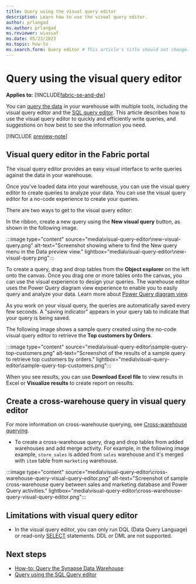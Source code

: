 ```yaml
---
title: Query using the visual query editor
description: Learn how to use the visual query editor.
author: prlangad
ms.author: prlangad
ms.reviewer: wiassaf
ms.date: 05/23/2023
ms.topic: how-to
ms.search.form: Query editor # This article's title should not change. If so, contact engineering.
---
```

# Query using the visual query editor

**Applies to:** [!INCLUDE[fabric-se-and-dw](includes/applies-to-version/fabric-se-and-dw.md)]

You can [query the data](query-warehouse.md) in your warehouse with multiple tools, including the visual query editor and the [SQL query editor](sql-query-editor.md). This article describes how to use the visual query editor to quickly and efficiently write queries, and suggestions on how best to see the information you need.

[!INCLUDE [preview-note](../includes/preview-note.md)]

## Visual query editor in the Fabric portal

The visual query editor provides an easy visual interface to write queries against the data in your warehouse.

Once you've loaded data into your warehouse, you can use the visual query editor to create queries to analyze your data. You can use the visual query editor for a no-code experience to create your queries.

There are two ways to get to the visual query editor:

In the ribbon, create a new query using the **New visual query** button, as shown in the following image.

:::image type="content" source="media\visual-query-editor\new-visual-query.png" alt-text="Screenshot showing where to find the New query menu in the Data preview view." lightbox="media\visual-query-editor\new-visual-query.png":::

To create a query, drag and drop tables from the **Object explorer** on the left onto the canvas. Once you drag one or more tables onto the canvas, you can use the visual experience to design your queries. The warehouse editor uses the Power Query diagram view experience to enable you to easily query and analyze your data. Learn more about [Power Query diagram view](/power-query/diagram-view).

As you work on your visual query, the queries are automatically saved every few seconds. A "saving indicator" appears in your query tab to indicate that your query is being saved.

The following image shows a sample query created using the no-code visual query editor to retrieve the **Top customers by Orders**.

:::image type="content" source="media\visual-query-editor\sample-query-top-customers.png" alt-text="Screenshot of the results of a sample query to retrieve top customers by orders." lightbox="media\visual-query-editor\sample-query-top-customers.png":::

When you see results, you can use **Download Excel file** to view results in Excel or **Visualize results** to create report on results.

## Create a cross-warehouse query in visual query editor

For more information on cross-warehouse querying, see [Cross-warehouse querying](query-warehouse.md#write-a-cross-database-query).

- To create a cross-warehouse query, drag and drop tables from added warehouses and add merge activity. For example, in the following image example, `store_sales` is added from `sales` warehouse and it's merged with `item` table from `marketing` warehouse.

:::image type="content" source="media\visual-query-editor\cross-warehouse-query-visual-query-editor.png" alt-text="Screenshot of sample cross-warehouse query between sales and marketing database and Power Query activities." lightbox="media\visual-query-editor\cross-warehouse-query-visual-query-editor.png":::

## Limitations with visual query editor

- In the visual query editor, you can only run DQL (Data Query Language) or read-only [SELECT](/sql/t-sql/queries/select-transact-sql?view=fabric&preserve-view=true) statements. DDL or DML are not supported.

## Next steps

- [How-to: Query the Synapse Data Warehouse](query-warehouse.md)
- [Query using the SQL Query editor](sql-query-editor.md)